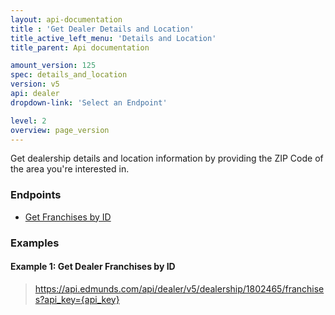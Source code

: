 ```yaml
---
layout: api-documentation
title : 'Get Dealer Details and Location'
title_active_left_menu: 'Details and Location'
title_parent: Api documentation

amount_version: 125
spec: details_and_location
version: v5
api: dealer
dropdown-link: 'Select an Endpoint'

level: 2
overview: page_version
---
```


<div class="info-message">
    Get dealership details and location information by providing the ZIP Code of the area you're interested in.
</div>

### Endpoints

* [Get Franchises by ID](/api-documentation/dealer/details_and_location/v5/03_franchises_by_id/api-description.html)

### Examples

#### Example 1: Get Dealer Franchises by ID
    
> https://api.edmunds.com/api/dealer/v5/dealership/1802465/franchises?api_key={api_key}